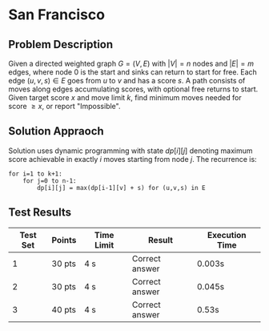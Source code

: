 # San Francisco

## Problem Description

Given a directed weighted graph $G=(V,E)$ with $|V|=n$ nodes and $|E|=m$ edges, where node $0$ is the start and sinks can return to start for free. Each edge $(u,v,s) \in E$ goes from $u$ to $v$ and has a score $s$. A path consists of moves along edges accumulating scores, with optional free returns to start. Given target score $x$ and move limit $k$, find minimum moves needed for score $\geq x$, or report "Impossible". 

## Solution Appraoch

Solution uses dynamic programming with state $dp[i][j]$ denoting maximum score achievable in exactly $i$ moves starting from node $j$. The recurrence is:

```
for i=1 to k+1:
    for j=0 to n-1:
        dp[i][j] = max(dp[i-1][v] + s) for (u,v,s) in E
```

## Test Results

| Test Set | Points | Time Limit | Result | Execution Time |
|----------|---------|------------|---------|----------------|
| 1 | 30 pts | 4 s | Correct answer | 0.003s |
| 2 | 30 pts | 4 s | Correct answer | 0.045s |
| 3 | 40 pts | 4 s | Correct answer | 0.53s |